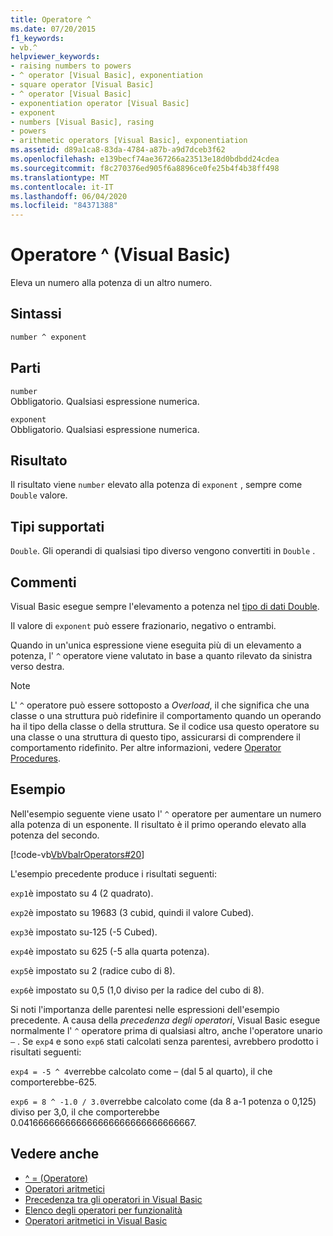 ```yaml
---
title: Operatore ^
ms.date: 07/20/2015
f1_keywords:
- vb.^
helpviewer_keywords:
- raising numbers to powers
- ^ operator [Visual Basic], exponentiation
- square operator [Visual Basic]
- ^ operator [Visual Basic]
- exponentiation operator [Visual Basic]
- exponent
- numbers [Visual Basic], rasing
- powers
- arithmetic operators [Visual Basic], exponentiation
ms.assetid: d89a1ca8-83da-4784-a87b-a9d7dceb3f62
ms.openlocfilehash: e139becf74ae367266a23513e18d0bdbdd24cdea
ms.sourcegitcommit: f8c270376ed905f6a8896ce0fe25b4f4b38ff498
ms.translationtype: MT
ms.contentlocale: it-IT
ms.lasthandoff: 06/04/2020
ms.locfileid: "84371388"
---
```

# <a name="-operator-visual-basic"></a>Operatore ^ (Visual Basic)

Eleva un numero alla potenza di un altro numero.

## <a name="syntax"></a>Sintassi

```vb
number ^ exponent
```

## <a name="parts"></a>Parti

`number`\
Obbligatorio. Qualsiasi espressione numerica.

`exponent`\
Obbligatorio. Qualsiasi espressione numerica.

## <a name="result"></a>Risultato

Il risultato viene `number` elevato alla potenza di `exponent` , sempre come `Double` valore.

## <a name="supported-types"></a>Tipi supportati

`Double`. Gli operandi di qualsiasi tipo diverso vengono convertiti in `Double` .

## <a name="remarks"></a>Commenti

Visual Basic esegue sempre l'elevamento a potenza nel [tipo di dati Double](../data-types/double-data-type.md).

Il valore di `exponent` può essere frazionario, negativo o entrambi.

Quando in un'unica espressione viene eseguita più di un elevamento a potenza, l' `^` operatore viene valutato in base a quanto rilevato da sinistra verso destra.

> [!NOTE]
> L' `^` operatore può essere sottoposto a *Overload*, il che significa che una classe o una struttura può ridefinire il comportamento quando un operando ha il tipo della classe o della struttura. Se il codice usa questo operatore su una classe o una struttura di questo tipo, assicurarsi di comprendere il comportamento ridefinito. Per altre informazioni, vedere [Operator Procedures](../../programming-guide/language-features/procedures/operator-procedures.md).

## <a name="example"></a>Esempio

Nell'esempio seguente viene usato l' `^` operatore per aumentare un numero alla potenza di un esponente. Il risultato è il primo operando elevato alla potenza del secondo.

[!code-vb[VbVbalrOperators#20](~/samples/snippets/visualbasic/VS_Snippets_VBCSharp/VbVbalrOperators/VB/Class1.vb#20)]

L'esempio precedente produce i risultati seguenti:

`exp1`è impostato su 4 (2 quadrato).

`exp2`è impostato su 19683 (3 cubid, quindi il valore Cubed).

`exp3`è impostato su-125 (-5 Cubed).

`exp4`è impostato su 625 (-5 alla quarta potenza).

`exp5`è impostato su 2 (radice cubo di 8).

`exp6`è impostato su 0,5 (1,0 diviso per la radice del cubo di 8).

Si noti l'importanza delle parentesi nelle espressioni dell'esempio precedente. A causa della *precedenza degli operatori*, Visual Basic esegue normalmente l' `^` operatore prima di qualsiasi altro, anche l'operatore unario `–` . Se `exp4` e sono `exp6` stati calcolati senza parentesi, avrebbero prodotto i risultati seguenti:

`exp4 = -5 ^ 4`verrebbe calcolato come – (dal 5 al quarto), il che comporterebbe-625.

`exp6 = 8 ^ -1.0 / 3.0`verrebbe calcolato come (da 8 a-1 potenza o 0,125) diviso per 3,0, il che comporterebbe 0.041666666666666666666666666666667.

## <a name="see-also"></a>Vedere anche

- [^ = (Operatore)](exponentiation-assignment-operator.md)
- [Operatori aritmetici](arithmetic-operators.md)
- [Precedenza tra gli operatori in Visual Basic](operator-precedence.md)
- [Elenco degli operatori per funzionalità](operators-listed-by-functionality.md)
- [Operatori aritmetici in Visual Basic](../../programming-guide/language-features/operators-and-expressions/arithmetic-operators.md)
